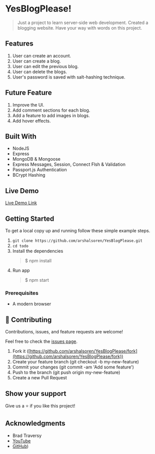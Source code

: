 # YesBlogPlease!

> Just a project to learn server-side web development. Created a blogging website. Have your way with words on this project.

## Features

1. User can create an account.
2. User can create a blog.
3. User can edit the previous blog.
4. User can delete the blogs.
5. User's password is saved with salt-hashing technique.

## Future Feature

1. Improve the UI.
2. Add comment sections for each blog.
3. Add a feature to add images in blogs.
4. Add hover effects.


## Built With

- NodeJS
- Express
- MongoDB & Mongoose
- Express Messages, Session, Connect Flsh & Validation
- Passport.js Authentication
- BCrypt Hashing

## Live Demo

[Live Demo Link](https://yesblogplease-qakcb.run-ap-south1.goorm.io/)

## Getting Started

To get a local copy up and running follow these simple example steps.

1. `git clone https://github.com/arshalsoren/YesBlogPlease.git`
2. `cd todo`
3. Install the dependencies
    > $ npm install
4. Run app
    > $ npm start

### Prerequisites

- A modern browser

## 🤝 Contributing

Contributions, issues, and feature requests are welcome!

Feel free to check the [issues page](https://github.com/arshalsoren/YesBlogPlease/issues).

1. Fork it ([https://github.com/arshalsoren/YesBlogPlease/fork](https://github.com/arshalsoren/YesBlogPlease/fork))
2. Create your feature branch (git checkout -b my-new-feature)
3. Commit your changes (git commit -am 'Add some feature')
4. Push to the branch (git push origin my-new-feature)
5. Create a new Pull Request

## Show your support

Give us a ⭐️ if you like this project!

## Acknowledgments

- Brad Traversy 
- [YouTube](https://www.youtube.com/user/TechGuyWeb)
- [GitHub](https://github.com/bradtraversy))